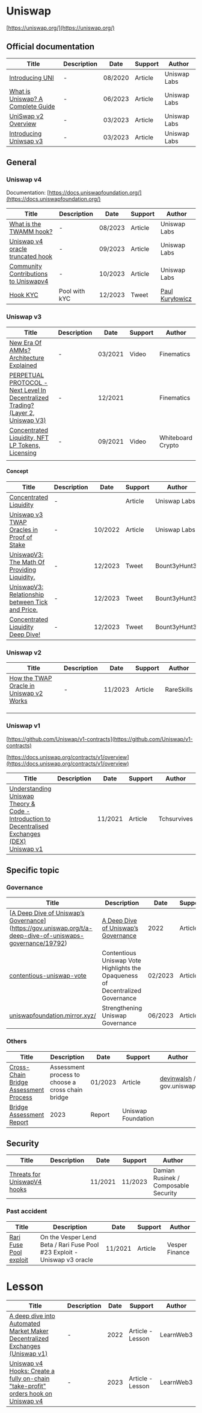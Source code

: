 # Uniswap

[https://uniswap.org/](https://uniswap.org/)

## Official documentation

| Title                                                        | Description | Date    | Support | Author       |
| ------------------------------------------------------------ | ----------- | ------- | ------- | ------------ |
| [Introducing UNI](https://blog.uniswap.org/uni)              | -           | 08/2020 | Article | Uniswap Labs |
| [What is Uniswap? A Complete Guide](https://blog.uniswap.org/what-is-uniswaphttps://blog.uniswap.org/what-is-uniswap) | -           | 06/2023 | Article | Uniswap Labs |
| [UniSwap v2 Overview](https://blog.uniswap.org/uniswap-v2)   | -           | 03/2023 | Article | Uniswap Labs |
| [Introducing Uniwsap v3](https://blog.uniswap.org/uniswap-v3) | -           | 03/2023 | Article | Uniswap Labs |



## General

### Uniswap v4

Documentation: [https://docs.uniswapfoundation.org/](https://docs.uniswapfoundation.org/)

| Title                                                        | Description   | Date    | Support | Author                                        |
| ------------------------------------------------------------ | ------------- | ------- | ------- | --------------------------------------------- |
| [What is the TWAMM hook?](https://blog.uniswap.org/v4-twamm-hook) | -             | 08/2023 | Article | Uniswap Labs                                  |
| [Uniswap v4 oracle truncated hook](https://blog.uniswap.org/uniswap-v4-truncated-oracle-hook) | -             | 09/2023 | Article | Uniswap Labs                                  |
| [Community Contributions to Uniswapv4](https://blog.uniswap.org/uniswap-v4-community-contributions) | -             | 10/2023 | Article | Uniswap Labs                                  |
| [Hook KYC](https://twitter.com/wh01s7/status/1730609242124464164) | Pool with kYC | 12/2023 | Tweet   | [Paul Kuryłowicz](https://twitter.com/wh01s7) |



### Uniswap v3

| Title                                                        | Description | Date    | Support | Author            |
| ------------------------------------------------------------ | ----------- | ------- | ------- | ----------------- |
| [New Era Of AMMs? Architecture Explained](https://www.youtube.com/watch?v=Ehm-OYBmlPM) | -           | 03/2021 | Video   | Finematics        |
| [PERPETUAL PROTOCOL - Next Level In Decentralized Trading? (Layer 2, Uniswap V3)](https://www.youtube.com/watch?v=pBoKtkoNZEY) | -           | 12/2021 |         | Finematics        |
| [Concentrated Liquidity, NFT LP Tokens, Licensing](https://www.youtube.com/watch?v=ClWR1570UQw) | -           | 09/2021 | Video   | Whiteboard Crypto |
|                                                              |             |         |         |                   |

#### Concept

| Title                                                        | Description | Date    | Support | Author        |
| ------------------------------------------------------------ | ----------- | ------- | ------- | ------------- |
| [Concentrated Liquidity](https://docs.uniswap.org/concepts/protocol/concentrated-liquidity#ticks) | -           |         | Article | Uniswap Labs  |
| [Uniswap v3 TWAP Oracles in Proof of Stake](https://blog.uniswap.org/uniswap-v3-oracles) | -           | 10/2022 | Article | Uniswap Labs  |
| [UniswapV3:  The Math Of Providing Liquidity.](https://twitter.com/Bount3yHunt3r/status/1736909028788203627) | -           | 12/2023 | Tweet   | Bount3yHunt3r |
| [UniswapV3:  Relationship between Tick and Price.](https://twitter.com/Bount3yHunt3r/status/1734013066453336324) | -           | 12/2023 | Tweet   | Bount3yHunt3r |
| [Concentrated Liquidity Deep Dive!](https://twitter.com/Bount3yHunt3r/status/1730941847952859285) | -           | 12/2023 | Tweet   | Bount3yHunt3r |



### Uniswap v2

| Title                                                        | Description | Date    | Support | Author     |
| ------------------------------------------------------------ | ----------- | ------- | ------- | ---------- |
| [How the TWAP Oracle in Uniswap v2 Works](https://www.rareskills.io/post/twap-uniswap-v2) | -           | 11/2023 | Article | RareSkills |
|                                                              |             |         |         |            |
|                                                              |             |         |         |            |
|                                                              |             |         |         |            |

### Uniswap v1

[https://github.com/Uniswap/v1-contracts](https://github.com/Uniswap/v1-contracts)

[https://docs.uniswap.org/contracts/v1/overview](https://docs.uniswap.org/contracts/v1/overview)

| Title                                                        | Description | Date    | Support | Author      |
| ------------------------------------------------------------ | ----------- | ------- | ------- | ----------- |
| [Understanding Uniswap Theory & Code - Introduction to Decentralised Exchanges (DEX)  Uniswap v1](https://youtu.be/_15UAhVaARw) |             | 11/2021 | Article | Tchsurvives |



## Specific topic

### Governance

| Title                                                        | Description                                                  | Date    | Support | Author                                                       |
| ------------------------------------------------------------ | ------------------------------------------------------------ | ------- | ------- | ------------------------------------------------------------ |
| [[A Deep Dive of Uniswap’s Governance](https://gov.uniswap.org/t/a-deep-dive-of-uniswaps-governance/19792)](https://gov.uniswap.org/t/a-deep-dive-of-uniswaps-governance/19792) | [A Deep Dive of Uniswap’s Governance](https://gov.uniswap.org/t/a-deep-dive-of-uniswaps-governance/19792) | 2022    | Article | Penn Blockchain / FranklinDAO                                |
| [contentious-uniswap-vote](https://www.coindesk.com/tech/2023/02/08/contentious-uniswap-vote-highlights-the-opaqueness-of-decentralized-governance/) | Contentious Uniswap Vote Highlights the Opaqueness of Decentralized Governance | 02/2023 | Article | [Sam Kessler](https://www.coindesk.com/author/sam-kessler/) / coindesk |
| [uniswapfoundation.mirror.xyz/](https://uniswapfoundation.mirror.xyz/2P07K6h6kEIie2BIpvxGy3usVSHGAQ51lDhOxLmmtMA) | Strengthening Uniswap Governance                             | 06/2023 | Article | Devin / Uniswap Foundation                                   |

### Others

| Title                                                        | Description                                       | Date    | Support            | Author                                                       |
| ------------------------------------------------------------ | ------------------------------------------------- | ------- | ------------------ | ------------------------------------------------------------ |
| [Cross-Chain Bridge Assessment Process](https://gov.uniswap.org/t/cross-chain-bridge-assessment-process/20148) | Assessment process to choose a cross chain bridge | 01/2023 | Article            | [devinwalsh](https://gov.uniswap.org/u/devinwalsh) / gov.uniswap |
| [Bridge Assessment Report](https://uniswap.notion.site/Bridge-Assessment-Report-0c8477afadce425abac9c0bd175ca382) | 2023                                              | Report  | Uniswap Foundation |                                                              |



## Security

| Title                                                        | Description | Date    | Support | Author                               |
| ------------------------------------------------------------ | ----------- | ------- | ------- | ------------------------------------ |
| [Threats for UniswapV4 hooks](https://medium.com/vesperfinance/on-the-vesper-lend-beta-rari-fuse-pool-23-exploit-9043ccd40ac9) |             | 11/2021 | 11/2023 | Damian Rusinek / Composable Security |

### Past accident

| Title                                                        | Description                                                  | Date    | Support | Author         |
| ------------------------------------------------------------ | ------------------------------------------------------------ | ------- | ------- | -------------- |
| [Rari Fuse Pool exploit](https://medium.com/vesperfinance/on-the-vesper-lend-beta-rari-fuse-pool-23-exploit-9043ccd40ac9) | On the Vesper Lend Beta / Rari Fuse Pool #23 Exploit -  Uniswap v3 oracle | 11/2021 | Article | Vesper Finance |

# Lesson

| Title                                                        | Description | Date | Support          | Author    |
| ------------------------------------------------------------ | ----------- | ---- | ---------------- | --------- |
| [A deep dive into Automated Market Maker Decentralized Exchanges (Uniswap v1)](https://learnweb3.io/lessons/a-deep-dive-into-automated-market-maker-decentralized-exchanges-uniswap-v1) | -           | 2022 | Article - Lesson | LearnWeb3 |
| [Uniswap v4 Hooks: Create a fully on-chain "take-profit" orders hook on Uniswap v4](https://learnweb3.io/lessons/uniswap-v4-hooks-create-a-fully-on-chain-take-profit-orders-hook-on-uniswap-v4) | -           | 2023 | Article - Lesson | LearnWeb3 |
